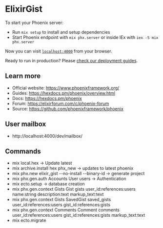 # ElixirGist

To start your Phoenix server:

  * Run `mix setup` to install and setup dependencies
  * Start Phoenix endpoint with `mix phx.server` or inside IEx with `iex -S mix phx.server`

Now you can visit [`localhost:4000`](http://localhost:4000) from your browser.

Ready to run in production? Please [check our deployment guides](https://hexdocs.pm/phoenix/deployment.html).

## Learn more

  * Official website: https://www.phoenixframework.org/
  * Guides: https://hexdocs.pm/phoenix/overview.html
  * Docs: https://hexdocs.pm/phoenix
  * Forum: https://elixirforum.com/c/phoenix-forum
  * Source: https://github.com/phoenixframework/phoenix

## User mailbox 
  
  * http://localhost:4000/dev/mailbox/

## Commands

  * mix local.hex  ->  Update latest
  * mix archive.install hex phx_new  -> updates to latest phoenix
  * mix phx.new elixir_gist --no-install --binary-id  -> generate project
  * mix phx.gen.auth Accounts User users -> Authentication
  * mix ecto.setup -> database creation
  * mix phx.gen.context Gists Gist gists user_id:references:users name:string description:text markup_text:text
  * mix phx.gen.context Gists SavedGist saved_gists user_id:references:users  gist_id:references:gists
  * mix phx.gen.context Comments Comment comments user_id:references:users  gist_id:references:gists markup_text:text
  * mix ecto.migrate
